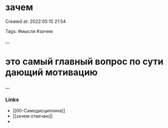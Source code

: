 # зачем

Created at: 2022:05:15 21:54

Tags: #мысли #зачем 

__ 

# это самый главный вопрос по сути дающий мотивацию



__

### Links
- [[00-Самодисциплина]]
- [[зачем отвечаю]]
-